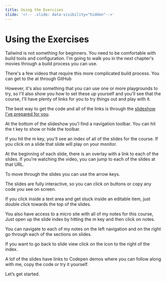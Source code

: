 ```yaml
---
title: Using the Exercises
slide: '<!-- .slide: data-visibility="hidden"-->'
---
```


<!-- .slide: data-state="layout-title" class="bg-dark"-->

# Using the Exercises

> >

Tailwind is not something for beginners. You need to be comfortable with build tools and configuration. I'm going to walk you in the next chapter's movies through a build process you can use.

There's a few videos that require this more complicated build process. You can get to the at through GitHub

However, it's also something that you can use one or more playgrounds to try, so I'll also show you how to set these up yourself and you'll see that the course, I'll have plenty of links for you to try things out and play with it.

The best way to get the code and all of the links is through the [slideshow I've prepared for you](https://raybo.org/slides_tailwind3).

At the bottom of the slideshow you'l find a navigation toolbar. You can hit the t key to show or hide the toolbar.

If you hit the m key, you'll see an index of all of the slides for the course. If you click on a slide that slide will play on your monitor.

At the beginning of each slide, there is an overlay with a link to each of the slides. If you're watching the video, you can jump to each of the slides at that URL.

To move through the slides you can use the arrow keys.

The slides are fully interactive, so you can click on buttons or copy any code you see on screen.

If you click inside a text area and get stuck inside an editable item, just double click towards the top of the slides.

You also have access to a micro site with all of my notes for this course, Just open up the slide index by hitting the m key and then click on notes.

You can navigate to each of my notes on the left navigation and on the right go through each of the sections on slides.

If you want to go back to slide view click on the icon to the right of the index.

A lof of the slides have links to Codepen demos where you can follow along with me, copy the code or try it yourself.

Let’s get started.
